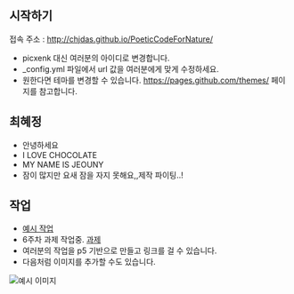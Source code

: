## 시작하기

접속 주소 : <http://chjdas.github.io/PoeticCodeForNature/>
 * picxenk 대신 여러분의 아이디로 변경합니다.
 * \_config.yml 파일에서 url 값을 여러분에게 맞게 수정하세요.
 * 원한다면 테마를 변경할 수 있습니다. <https://pages.github.com/themes/> 페이지를 참고합니다.


## 최혜정
* 안녕하세요
* I LOVE CHOCOLATE
* MY NAME IS JEOUNY
* 잠이 많지만 요새 잠을 자지 못해요,,제작 파이팅..!

## 작업
 * [예시 작업](./example/)
 * 6주차 과제 작업중. [과제](./6week/)
 * 여러분의 작업을 p5 기반으로 만들고 링크를 걸 수 있습니다.
 * 다음처럼 이미지를 추가할 수도 있습니다.

 ![예시 이미지](./example_img.png)

